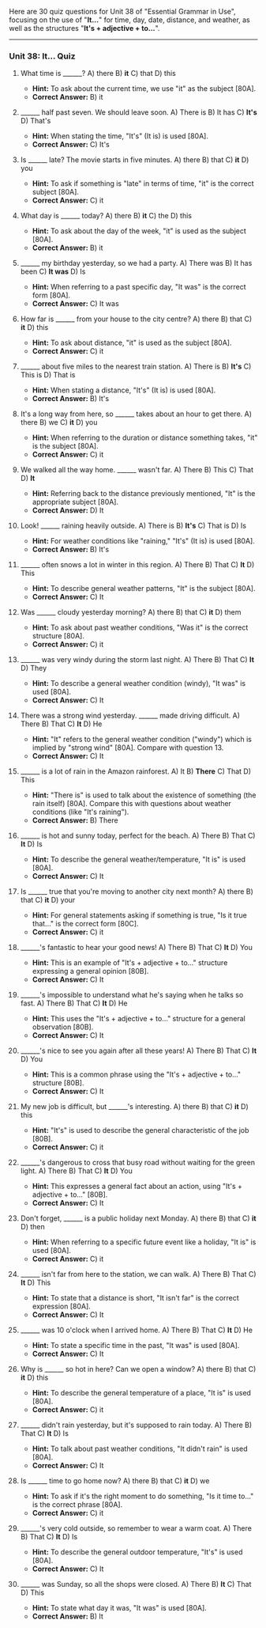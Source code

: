 Here are 30 quiz questions for Unit 38 of "Essential Grammar in Use", focusing on the use of "**It...**" for time, day, date, distance, and weather, as well as the structures "**It's + adjective + to...**".

---

### **Unit 38: It... Quiz**

1.  What time is ______?
    A) there
    B) **it**
    C) that
    D) this
    *   **Hint:** To ask about the current time, we use "it" as the subject [80A].
    *   **Correct Answer:** B) it

2.  ______ half past seven. We should leave soon.
    A) There is
    B) It has
    C) **It's**
    D) That's
    *   **Hint:** When stating the time, "It's" (It is) is used [80A].
    *   **Correct Answer:** C) It's

3.  Is ______ late? The movie starts in five minutes.
    A) there
    B) that
    C) **it**
    D) you
    *   **Hint:** To ask if something is "late" in terms of time, "it" is the correct subject [80A].
    *   **Correct Answer:** C) it

4.  What day is ______ today?
    A) there
    B) **it**
    C) the
    D) this
    *   **Hint:** To ask about the day of the week, "it" is used as the subject [80A].
    *   **Correct Answer:** B) it

5.  ______ my birthday yesterday, so we had a party.
    A) There was
    B) It has been
    C) **It was**
    D) Is
    *   **Hint:** When referring to a past specific day, "It was" is the correct form [80A].
    *   **Correct Answer:** C) It was

6.  How far is ______ from your house to the city centre?
    A) there
    B) that
    C) **it**
    D) this
    *   **Hint:** To ask about distance, "it" is used as the subject [80A].
    *   **Correct Answer:** C) it

7.  ______ about five miles to the nearest train station.
    A) There is
    B) **It's**
    C) This is
    D) That is
    *   **Hint:** When stating a distance, "It's" (It is) is used [80A].
    *   **Correct Answer:** B) It's

8.  It's a long way from here, so ______ takes about an hour to get there.
    A) there
    B) we
    C) **it**
    D) you
    *   **Hint:** When referring to the duration or distance something takes, "it" is the subject [80A].
    *   **Correct Answer:** C) it

9.  We walked all the way home. ______ wasn't far.
    A) There
    B) This
    C) That
    D) **It**
    *   **Hint:** Referring back to the distance previously mentioned, "It" is the appropriate subject [80A].
    *   **Correct Answer:** D) It

10. Look! ______ raining heavily outside.
    A) There is
    B) **It's**
    C) That is
    D) Is
    *   **Hint:** For weather conditions like "raining," "It's" (It is) is used [80A].
    *   **Correct Answer:** B) It's

11. ______ often snows a lot in winter in this region.
    A) There
    B) That
    C) **It**
    D) This
    *   **Hint:** To describe general weather patterns, "It" is the subject [80A].
    *   **Correct Answer:** C) It

12. Was ______ cloudy yesterday morning?
    A) there
    B) that
    C) **it**
    D) them
    *   **Hint:** To ask about past weather conditions, "Was it" is the correct structure [80A].
    *   **Correct Answer:** C) it

13. ______ was very windy during the storm last night.
    A) There
    B) That
    C) **It**
    D) They
    *   **Hint:** To describe a general weather condition (windy), "It was" is used [80A].
    *   **Correct Answer:** C) It

14. There was a strong wind yesterday. ______ made driving difficult.
    A) There
    B) That
    C) **It**
    D) He
    *   **Hint:** "It" refers to the general weather condition ("windy") which is implied by "strong wind" [80A]. Compare with question 13.
    *   **Correct Answer:** C) It

15. ______ is a lot of rain in the Amazon rainforest.
    A) It
    B) **There**
    C) That
    D) This
    *   **Hint:** "There is" is used to talk about the existence of something (the rain itself) [80A]. Compare this with questions about weather conditions (like "It's raining").
    *   **Correct Answer:** B) There

16. ______ is hot and sunny today, perfect for the beach.
    A) There
    B) That
    C) **It**
    D) Is
    *   **Hint:** To describe the general weather/temperature, "It is" is used [80A].
    *   **Correct Answer:** C) It

17. Is ______ true that you're moving to another city next month?
    A) there
    B) that
    C) **it**
    D) your
    *   **Hint:** For general statements asking if something is true, "Is it true that..." is the correct form [80C].
    *   **Correct Answer:** C) it

18. ______'s fantastic to hear your good news!
    A) There
    B) That
    C) **It**
    D) You
    *   **Hint:** This is an example of "It's + adjective + to..." structure expressing a general opinion [80B].
    *   **Correct Answer:** C) It

19. ______'s impossible to understand what he's saying when he talks so fast.
    A) There
    B) That
    C) **It**
    D) He
    *   **Hint:** This uses the "It's + adjective + to..." structure for a general observation [80B].
    *   **Correct Answer:** C) It

20. ______'s nice to see you again after all these years!
    A) There
    B) That
    C) **It**
    D) You
    *   **Hint:** This is a common phrase using the "It's + adjective + to..." structure [80B].
    *   **Correct Answer:** C) It

21. My new job is difficult, but ______'s interesting.
    A) there
    B) that
    C) **it**
    D) this
    *   **Hint:** "It's" is used to describe the general characteristic of the job [80B].
    *   **Correct Answer:** C) it

22. ______'s dangerous to cross that busy road without waiting for the green light.
    A) There
    B) That
    C) **It**
    D) You
    *   **Hint:** This expresses a general fact about an action, using "It's + adjective + to..." [80B].
    *   **Correct Answer:** C) It

23. Don't forget, ______ is a public holiday next Monday.
    A) there
    B) that
    C) **it**
    D) then
    *   **Hint:** When referring to a specific future event like a holiday, "It is" is used [80A].
    *   **Correct Answer:** C) it

24. ______ isn't far from here to the station, we can walk.
    A) There
    B) That
    C) **It**
    D) This
    *   **Hint:** To state that a distance is short, "It isn't far" is the correct expression [80A].
    *   **Correct Answer:** C) It

25. ______ was 10 o'clock when I arrived home.
    A) There
    B) That
    C) **It**
    D) He
    *   **Hint:** To state a specific time in the past, "It was" is used [80A].
    *   **Correct Answer:** C) It

26. Why is ______ so hot in here? Can we open a window?
    A) there
    B) that
    C) **it**
    D) this
    *   **Hint:** To describe the general temperature of a place, "It is" is used [80A].
    *   **Correct Answer:** C) it

27. ______ didn't rain yesterday, but it's supposed to rain today.
    A) There
    B) That
    C) **It**
    D) Is
    *   **Hint:** To talk about past weather conditions, "It didn't rain" is used [80A].
    *   **Correct Answer:** C) It

28. Is ______ time to go home now?
    A) there
    B) that
    C) **it**
    D) we
    *   **Hint:** To ask if it's the right moment to do something, "Is it time to..." is the correct phrase [80A].
    *   **Correct Answer:** C) it

29. ______'s very cold outside, so remember to wear a warm coat.
    A) There
    B) That
    C) **It**
    D) Is
    *   **Hint:** To describe the general outdoor temperature, "It's" is used [80A].
    *   **Correct Answer:** C) It

30. ______ was Sunday, so all the shops were closed.
    A) There
    B) **It**
    C) That
    D) This
    *   **Hint:** To state what day it was, "It was" is used [80A].
    *   **Correct Answer:** B) It